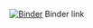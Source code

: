 [![Binder](https://mybinder.org/badge_logo.svg)](https://mybinder.org/v2/gh/DeeP-008/lab.git/HEAD) 
Binder link
